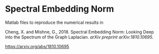 # Spectral Embedding Norm

Matlab files to reproduce the numerical results in 

Cheng, X. and Mishne, G., 2018. Spectral Embedding Norm: Looking Deep into the Spectrum of the Graph Laplacian. <em>arXiv preprint arXiv:1810.10695</em>.

https://arxiv.org/abs/1810.10695
